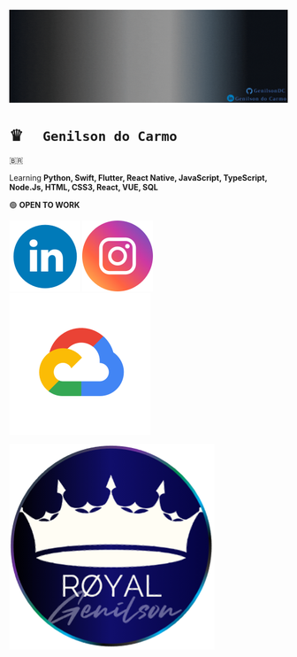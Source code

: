 ![GenilsonDC Banner](Documentation/GitGenilsonDC.gif)

# ♛ `  Genilson do Carmo` 

🇧🇷

Learning  **Python, Swift, Flutter, React Native, JavaScript, TypeScript, Node.Js, HTML, CSS3, React, VUE,  SQL**

🟢 **OPEN TO WORK**





[![linkedin](Documentation/linkedin_icon.png)](https://www.linkedin.com/in/genilson-do-carmo-8a42b89a/)       [![instagrm](Documentation/instag.png)](https://www.instagram.com/genilson_carmo/)       [![GCP](Documentation/gcp.png)](https://www.cloudskillsboost.google/public_profiles/3bc66987-f366-4b24-9d43-d7520ca7788/)



![Logo](Documentation/roundBlueLogo2.png)

